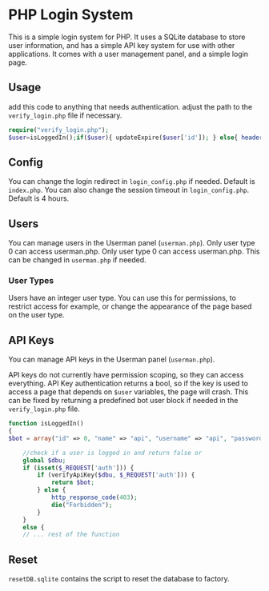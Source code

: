 # PHP Login System
This is a simple login system for PHP. It uses a SQLite database to store user information, and has a simple API key system for use with other applications. It comes with a user management panel, and a simple login page.


## Usage
add this code to anything that needs authentication. adjust the path to the `verify_login.php` file if necessary.
```php
require("verify_login.php");
$user=isLoggedIn();if($user){ updateExpire($user['id']); } else{ header('location:login.php'); }
```

## Config
You can change the login redirect in `login_config.php` if needed. Default is `index.php`.
You can also change the session timeout in `login_config.php`. Default is 4 hours.

## Users
You can manage users in the Userman panel (`userman.php`). Only user type 0 can access userman.php. Only user type 0 can access userman.php. This can be changed in `userman.php` if needed.

### User Types
Users have an integer user type. You can use this for permissions, to restrict access for example, or change the appearance of the page based on the user type.

## API Keys
You can manage API keys in the Userman panel (`userman.php`). 

API keys do not currently have permission scoping, so they can access everything. API Key authentication returns a bool, so if the key is used to access a page that depends on `$user` variables, the page will crash. This can be fixed by returning a predefined bot user block if needed in the `verify_login.php` file.
```php
function isLoggedIn()
{
$bot = array("id" => 0, "name" => "api", "username" => "api", "password" => "", "user_type" => 0);

    //check if a user is logged in and return false or
    global $dbu;
    if (isset($_REQUEST['auth'])) {
        if (verifyApiKey($dbu, $_REQUEST['auth'])) {
            return $bot;
        } else {
            http_response_code(403);
            die("Forbidden");
        }
    }
    else {
    // ... rest of the function
```

## Reset
`resetDB.sqlite` contains the script to reset the database to factory.
